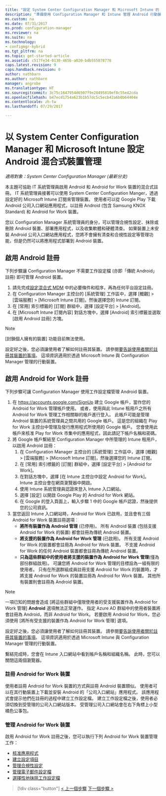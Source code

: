 ```yaml
---
title: "設定 System Center Configuration Manager 和 Microsoft Intune 的 Android 混合式裝置管理 | Microsoft Docs"
description: "準備使用 Configuration Manager 和 Intune 管理 Android 行動裝置。"
ms.custom: na
ms.date: 07/31/2017
ms.prod: configuration-manager
ms.reviewer: na
ms.suite: na
ms.technology:
- configmgr-hybrid
ms.tgt_pltfrm: na
ms.topic: get-started-article
ms.assetid: c517fe34-0130-465b-a020-bdb555878778
caps.latest.revision: 9
caps.handback.revision: 0
author: nathbarn
ms.author: nathbarn
manager: angrobe
ms.translationtype: HT
ms.sourcegitcommit: 3c75c1647954d6507f9e28495810ef8c55e42cda
ms.openlocfilehash: b47ecd1754a623b1b57dc5c5ecb42a6b0b64404e
ms.contentlocale: zh-tw
ms.lasthandoff: 07/29/2017

---
```

# <a name="set-up-android-hybrid-device-management-with-system-center-configuration-manager-and-microsoft-intune"></a>以 System Center Configuration Manager 和 Microsoft Intune 設定 Android 混合式裝置管理

*適用對象：System Center Configuration Manager (最新分支)*

本主題可協助 IT 系統管理員啟用 Android 和 Android for Work 裝置的混合式註冊。 IT 系統管理員接著可以使用 System Center Configuration Manger，透過設定好的 Microsoft Intune 訂閱來管理裝置。 使用者可以從 Google Play 下載 Android 公司入口網站應用程式，以註冊 Android (包含 Samsung KNOX Standard) 和 Android for Work 裝置。

您以 Configuration Manager 系統管理員的身分，可以管理合規性設定、抹除或刪除 Android 裝置、部署應用程式，以及收集軟體和硬體清查。 如果裝置上未安裝 Android 公司入口網站應用程式，您將不會擁有清查和合規性設定等管理功能，但是仍然可以將應用程式部署到 Android 裝置。  

## <a name="enable-android-enrollment"></a>啟用 Android 註冊  
下列步驟讓 Configuration Manager 不需要工作設定檔 (亦即「傳統 Android」註冊) 即可管理 Android 裝置。

1. 請先完成[設定混合式 MDM](setup-hybrid-mdm.md) 中的必要條件和程序，再為任何平台設定註冊。  
2. 在 Configuration Manager 主控台的 [系統管理] 工作區中，選擇 [概觀] > [雲端服務] > [Microsoft Intune 訂閱]，然後選擇您的 Intune 訂閱。  
3. 在 [常用] 索引標籤的 [訂閱] 群組中，選擇 [設定平台] > [Android]。  
4. 在 [Microsoft Intune 訂閱內容] 對話方塊中，選擇 [Android] 索引標籤並選取 [啟用 Android 註冊] 方塊。  

> [!NOTE]
>  [封鎖個人擁有的裝置] 功能目前無法使用。 

 設定好之後，您必須讓使用者了解如何註冊其裝置。 請參閱[要告訴使用者關於註冊其裝置的事項](https://docs.microsoft.com/intune/deploy-use/what-to-tell-your-end-users-about-using-microsoft-intune)。 這項資訊適用於透過 Microsoft Intune 與 Configuration Manager 管理的行動裝置。

## <a name="enable-android-for-work-enrollment"></a>啟用 Android for Work 註冊
下列步驟可讓 Configuration Manager 使用工作設定檔管理 Android 裝置。

1. 在 https://accounts.google.com/SignUp 建立 Google 帳戶，當作您的 Android for Work 管理帳戶使用。 或者，使用與此 Intune 租用戶之所有 Android for Work 管理工作相關聯的帳戶進行登入。 此帳戶可能是管理 Android 裝置的系統管理員之間共用的 Google 帳戶。 這是您的組織在 Play for Work 主控台中管理及發行應用程式所使用的 Google 帳戶。 您會使用此帳戶來核准 Play for Work 市集中的應用程式，因此請記下帳戶名稱和密碼。
2. 將 Google 帳戶繫結至 Configuration Manager 中所管理的 Intune 租用戶，以啟用 Android 註冊：
   1. 在 Configuration Manager 主控台的 [系統管理] 工作區中，選擇 [概觀] > [雲端服務] > [Microsoft Intune 訂閱]，然後選擇您的 Intune 訂閱。
   2. 在 [常用] 索引標籤的 [訂閱] 群組中，選擇 [設定平台] > [Android for Work]。
   3. 在對話方塊中，選擇 [在 Intune 主控台中設定 Android for Work]。 Intune 主控台會在網頁瀏覽器中開啟。
   4. 使用 Intune 系統管理員認證來登入 Intune 入口網站。
   5. 選擇 [設定] 以開啟 Google Play 的 Android for Work 網站。
   6. 在 Google 的登入頁面上，輸入步驟 1 中的 Google 帳戶認證，然後提供您的公司資訊。
3. 當您返回 Intune 入口網站時，Android for Work 已啟用，並且會有三個 Android for Work 裝置註冊選項︰
   - **將所有裝置作為 Android 管理** (已停用)。 所有 Android 裝置 (包括支援 Android for Work 的裝置) 都會註冊為傳統 Android 裝置。
   - **將支援的裝置作為 Android for Work 管理** (已啟用)。 所有支援 Android for Work 的裝置都會註冊為 Android for Work 裝置。 不支援 Android for Work 的任何 Android 裝置都會註冊為傳統 Android 裝置。
   - **只為這些群組中的使用者將支援的裝置作為 Android for Work 管理**(僅為部份群組啟用)。 可讓您將 Android for Work 管理的目標設為一組有限的使用者。 只有在所選群組成員註冊支援 Android for Work 的裝置時，才將支援 Android for Work 的裝置註冊為 Android for Work 裝置。 其他所有裝置則會註冊為 Android 裝置。

> [!NOTE]
> 一項已知的問題會造成 [將這些群組中僅限使用者的受支援裝置作為 Android for Work 管理] **Android** 選項無法正常運作。 指定 Azure AD 群組中的使用者裝置將會註冊為 Android，而非 Android for Work。 若要啟用 Android for Work，您必須使用 [將所有受支援的裝置作為 Android for Work 管理] 選項。


設定好之後，您必須讓使用者了解如何註冊其裝置。 請參閱[要告訴使用者關於註冊其裝置的事項](https://docs.microsoft.com/intune/deploy-use/what-to-tell-your-end-users-about-using-microsoft-intune)。 這項資訊適用於透過 Microsoft Intune 與 Configuration Manager 管理的行動裝置。

繫結完成時，您會在 Intune 入口網站中看到帳戶名稱和組織名稱。 此時，您可以關閉這兩個瀏覽器。

### <a name="enroll-an-android-for-work-device"></a>註冊 Android for Work 裝置
使用者註冊 Android for Work 裝置的方式與註冊 Android 裝置類似。 使用者可以在其行動裝置上下載並安裝 Android 的「公司入口網站」應用程式。 該應用程式會提示他們在註冊的過程中建立工作設定檔。 建立工作設定檔之後，使用者必須切換到受管理的公司入口網站版本。 受管理公司入口網站會在右下角標上小型橘色公事包。

### <a name="manage-android-for-work-devices"></a>管理 Android for Work 裝置
啟用 Android for Work 註冊之後，您可以執行下列 Android for Work 裝置管理工作：
- [核准應用程式](/sccm/mdm/deploy-use/creating-android-applications#approve-and-deploy-android-for-work-apps)
- [建立設定項目](/sccm/mdm/deploy-use/create-configuration-items-for-android-for-work-devices-managed-without-the-client)
- [管理合規性設定](/sccm/mdm/deploy-use/create-configuration-items-for-android-for-work-devices-managed-without-the-client)
- [管理電子郵件設定檔](/sccm/mdm/deploy-use/create-exchange-activesync-profiles)
- [選擇性地抹除工作設定檔](/sccm/mdm/deploy-use/wipe-lock-reset-devices#selective-wipe)

> [!div class="button"]
[< 上一個步驟](create-service-connection-point.md)  [下一個步驟 >](set-up-additional-management.md)

